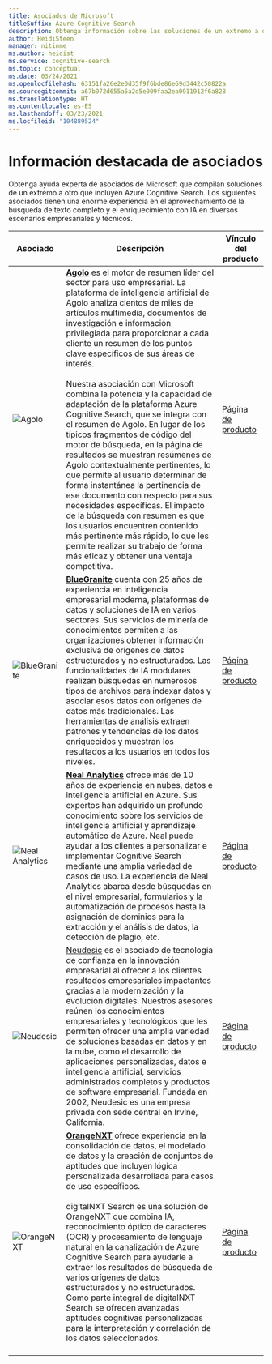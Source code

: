 ```yaml
---
title: Asociados de Microsoft
titleSuffix: Azure Cognitive Search
description: Obtenga información sobre las soluciones de un extremo a otro que incluyen Azure Cognitive Search ofrecidas por asociados de Microsoft.
author: HeidiSteen
manager: nitinme
ms.author: heidist
ms.service: cognitive-search
ms.topic: conceptual
ms.date: 03/24/2021
ms.openlocfilehash: 63151fa26e2e0d35f9f6bde86e69d3442c50822a
ms.sourcegitcommit: a67b972d655a5a2d5e909faa2ea0911912f6a828
ms.translationtype: HT
ms.contentlocale: es-ES
ms.lasthandoff: 03/23/2021
ms.locfileid: "104889524"
---
```

# <a name="partner-spotlight"></a>Información destacada de asociados

Obtenga ayuda experta de asociados de Microsoft que compilan soluciones de un extremo a otro que incluyen Azure Cognitive Search. Los siguientes asociados tienen una enorme experiencia en el aprovechamiento de la búsqueda de texto completo y el enriquecimiento con IA en diversos escenarios empresariales y técnicos.

| Asociado | Descripción | Vínculo del producto |
|---------|-------------|----------------------|
| ![Agolo](media/resource-partners/agolo-logo.png "Logotipo de la empresa Agolo") | [**Agolo**](https://www.agolo.com) es el motor de resumen líder del sector para uso empresarial. La plataforma de inteligencia artificial de Agolo analiza cientos de miles de artículos multimedia, documentos de investigación e información privilegiada para proporcionar a cada cliente un resumen de los puntos clave específicos de sus áreas de interés. </br></br>Nuestra asociación con Microsoft combina la potencia y la capacidad de adaptación de la plataforma Azure Cognitive Search, que se integra con el resumen de Agolo. En lugar de los típicos fragmentos de código del motor de búsqueda, en la página de resultados se muestran resúmenes de Agolo contextualmente pertinentes, lo que permite al usuario determinar de forma instantánea la pertinencia de ese documento con respecto para sus necesidades específicas. El impacto de la búsqueda con resumen es que los usuarios encuentren contenido más pertinente más rápido, lo que les permite realizar su trabajo de forma más eficaz y obtener una ventaja competitiva. | [Página de producto](https://www.agolo.com/microsoft-azure-cognitive-search ) |
| ![BlueGranite](media/resource-partners/blue-granite-full-color.png "Logotipo de la empresa BlueGranite") | [**BlueGranite**](https://www.bluegranite.com/) cuenta con 25 años de experiencia en inteligencia empresarial moderna, plataformas de datos y soluciones de IA en varios sectores. Sus servicios de minería de conocimientos permiten a las organizaciones obtener información exclusiva de orígenes de datos estructurados y no estructurados. Las funcionalidades de IA modulares realizan búsquedas en numerosos tipos de archivos para indexar datos y asociar esos datos con orígenes de datos más tradicionales. Las herramientas de análisis extraen patrones y tendencias de los datos enriquecidos y muestran los resultados a los usuarios en todos los niveles. | [Página de producto](https://www.bluegranite.com/knowledge-mining) |
| ![Neal Analytics](media/resource-partners/neal-analytics-logo.png "Logotipo de la empresa Neal Analytics") | [**Neal Analytics**](https://nealanalytics.com/) ofrece más de 10 años de experiencia en nubes, datos e inteligencia artificial en Azure. Sus expertos han adquirido un profundo conocimiento sobre los servicios de inteligencia artificial y aprendizaje automático de Azure. Neal puede ayudar a los clientes a personalizar e implementar Cognitive Search mediante una amplia variedad de casos de uso. La experiencia de Neal Analytics abarca desde búsquedas en el nivel empresarial, formularios y la automatización de procesos hasta la asignación de dominios para la extracción y el análisis de datos, la detección de plagio, etc. | [Página de producto](https://go.nealanalytics.com/cognitive-search)|
| ![Neudesic](media/resource-partners/neudesic-logo.png "Logotipo de la empresa Neudesic") | [Neudesic](https://www.neudesic.com/) es el asociado de tecnología de confianza en la innovación empresarial al ofrecer a los clientes resultados empresariales impactantes gracias a la modernización y la evolución digitales. Nuestros asesores reúnen los conocimientos empresariales y tecnológicos que les permiten ofrecer una amplia variedad de soluciones basadas en datos y en la nube, como el desarrollo de aplicaciones personalizadas, datos e inteligencia artificial, servicios administrados completos y productos de software empresarial. Fundada en 2002, Neudesic es una empresa privada con sede central en Irvine, California. | [Página de producto](https://www.neudesic.com/services/digital-workplace/document-intelligence-platform-schedule-demo)|
| ![OrangeNXT](media/resource-partners/orangenxt-beldmerk-boven-160px.png "Logotipo de la empresa OrangeNXT") | [**OrangeNXT**](https://orangenxt.com/) ofrece experiencia en la consolidación de datos, el modelado de datos y la creación de conjuntos de aptitudes que incluyen lógica personalizada desarrollada para casos de uso específicos.</br></br>digitalNXT Search es una solución de OrangeNXT que combina IA, reconocimiento óptico de caracteres (OCR) y procesamiento de lenguaje natural en la canalización de Azure Cognitive Search para ayudarle a extraer los resultados de búsqueda de varios orígenes de datos estructurados y no estructurados. Como parte integral de digitalNXT Search se ofrecen avanzadas aptitudes cognitivas personalizadas para la interpretación y correlación de los datos seleccionados.</br></br>| [Página de producto](https://orangenxt.com/solutions/digitalnxt/digitalnxt-search/)|